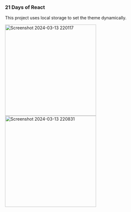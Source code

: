 ### 21 Days of React

This project uses local storage to set the theme dynamically.

<img width="300"  alt="Screenshot 2024-03-13 220117" src="https://github.com/NikolaVekic/21-days-of-react/assets/55920607/8bdd6135-9d41-4aca-a175-4a2ea96db46e">
<br/>
<img width="300" alt="Screenshot 2024-03-13 220831" src="https://github.com/NikolaVekic/21-days-of-react/assets/55920607/d9082fc8-9dcd-4b69-8f6e-0552548f35b6">


